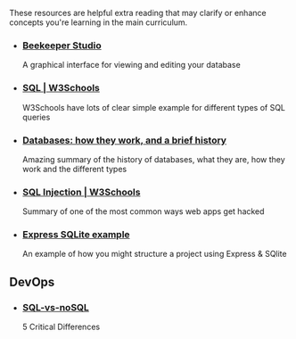 These resources are helpful extra reading that may clarify or enhance concepts you're learning in the main curriculum.

- ### [Beekeeper Studio](https://www.beekeeperstudio.io)
  A graphical interface for viewing and editing your database
- ### [SQL | W3Schools](https://www.w3schools.com/sql/default.asp)
  W3Schools have lots of clear simple example for different types of SQL queries
- ### [Databases: how they work, and a brief history](https://seldo.com/posts/databases_how_they_work_and_a_brief_history)
  Amazing summary of the history of databases, what they are, how they work and the different types
- ### [SQL Injection | W3Schools](https://www.w3schools.com/sql/sql_injection.asp)
  Summary of one of the most common ways web apps get hacked
- ### [Express SQLite example](https://github.com/oliverjam/express-sqlite-example)
  An example of how you might structure a project using Express & SQlite


## DevOps

- ### [SQL-vs-noSQL](https://www.integrate.io/blog/the-sql-vs-nosql-difference/#:~:text=SQL%20databases%20are%20relational%2C%20and,NoSQL%20databases%20are%20horizontally%20scalable)
  5 Critical Differences
